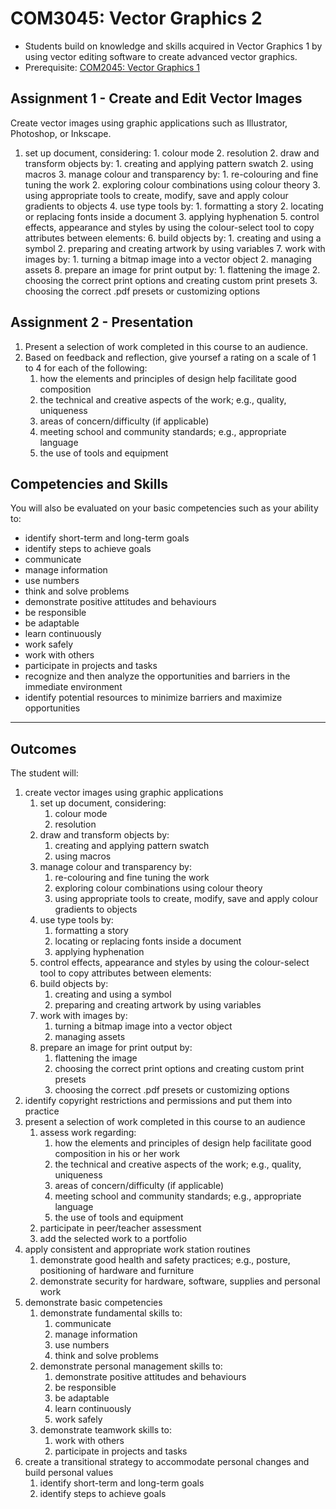 # COM3045: Vector Graphics 2

* Students build on knowledge and skills acquired in Vector Graphics 1 by using vector editing software to create advanced vector graphics.
* Prerequisite: [COM2045: Vector Graphics 1](COM2045.md)

## Assignment 1 - Create and Edit Vector Images

Create vector images using graphic applications such as Illustrator, Photoshop, or Inkscape.

1. set up document, considering:
        1. colour mode
        2. resolution
    2. draw and transform objects by:
        1. creating and applying pattern swatch
        2. using macros
    3. manage colour and transparency by:
        1. re-colouring and fine tuning the work
        2. exploring colour combinations using colour theory
        3. using appropriate tools to create, modify, save and apply colour gradients to objects
    4. use type tools by:
        1. formatting a story
        2. locating or replacing fonts inside a document
        3. applying hyphenation
    5. control effects, appearance and styles by using the colour-select tool to copy attributes between elements:
    6. build objects by:
        1. creating and using a symbol
        2. preparing and creating artwork by using variables
    7. work with images by:
        1. turning a bitmap image into a vector object
        2. managing assets
    8. prepare an image for print output by:
        1. flattening the image
        2. choosing the correct print options and creating custom print presets
        3. choosing the correct .pdf presets or customizing options

## Assignment 2 - Presentation

1. Present a selection of work completed in this course to an audience.
2. Based on feedback and reflection, give yoursef a rating on a scale of 1 to 4 for each of the following:
    1. how the elements and principles of design help facilitate good composition
    2. the technical and creative aspects of the work; e.g., quality, uniqueness
    3. areas of concern/difficulty (if applicable)
    4. meeting school and community standards; e.g., appropriate language
    5. the use of tools and equipment

## Competencies and Skills

You will also be evaluated on your basic competencies such as your ability to:

* identify short-term and long-term goals
* identify steps to achieve goals
* communicate
* manage information
* use numbers
* think and solve problems
* demonstrate positive attitudes and behaviours
* be responsible
* be adaptable
* learn continuously
* work safely
* work with others
* participate in projects and tasks
* recognize and then analyze the opportunities and barriers in the immediate environment
* identify potential resources to minimize barriers and maximize opportunities

---

## Outcomes

The student will:

1. create vector images using graphic applications
    1. set up document, considering:
        1. colour mode
        2. resolution
    2. draw and transform objects by:
        1. creating and applying pattern swatch
        2. using macros
    3. manage colour and transparency by:
        1. re-colouring and fine tuning the work
        2. exploring colour combinations using colour theory
        3. using appropriate tools to create, modify, save and apply colour gradients to objects
    4. use type tools by:
        1. formatting a story
        2. locating or replacing fonts inside a document
        3. applying hyphenation
    5. control effects, appearance and styles by using the colour-select tool to copy attributes between elements:
    6. build objects by:
        1. creating and using a symbol
        2. preparing and creating artwork by using variables
    7. work with images by:
        1. turning a bitmap image into a vector object
        2. managing assets
    8. prepare an image for print output by:
        1. flattening the image
        2. choosing the correct print options and creating custom print presets
        3. choosing the correct .pdf presets or customizing options
2. identify copyright restrictions and permissions and put them into practice
3. present a selection of work completed in this course to an audience
    1. assess work regarding:
        1. how the elements and principles of design help facilitate good composition in his or her work
        2. the technical and creative aspects of the work; e.g., quality, uniqueness
        3. areas of concern/difficulty (if applicable)
        4. meeting school and community standards; e.g., appropriate language
        5. the use of tools and equipment
    2. participate in peer/teacher assessment
    3. add the selected work to a portfolio
4. apply consistent and appropriate work station routines
    1. demonstrate good health and safety practices; e.g., posture, positioning of hardware and furniture
    2. demonstrate security for hardware, software, supplies and personal work
5. demonstrate basic competencies
    1. demonstrate fundamental skills to:
        1. communicate
        2. manage information
        3. use numbers
        4. think and solve problems
    2. demonstrate personal management skills to:
        1. demonstrate positive attitudes and behaviours
        2. be responsible
        3. be adaptable
        4. learn continuously
        5. work safely
    3. demonstrate teamwork skills to:
        1. work with others
        2. participate in projects and tasks
6. create a transitional strategy to accommodate personal changes and build personal values
    1. identify short-term and long-term goals
    2. identify steps to achieve goals
